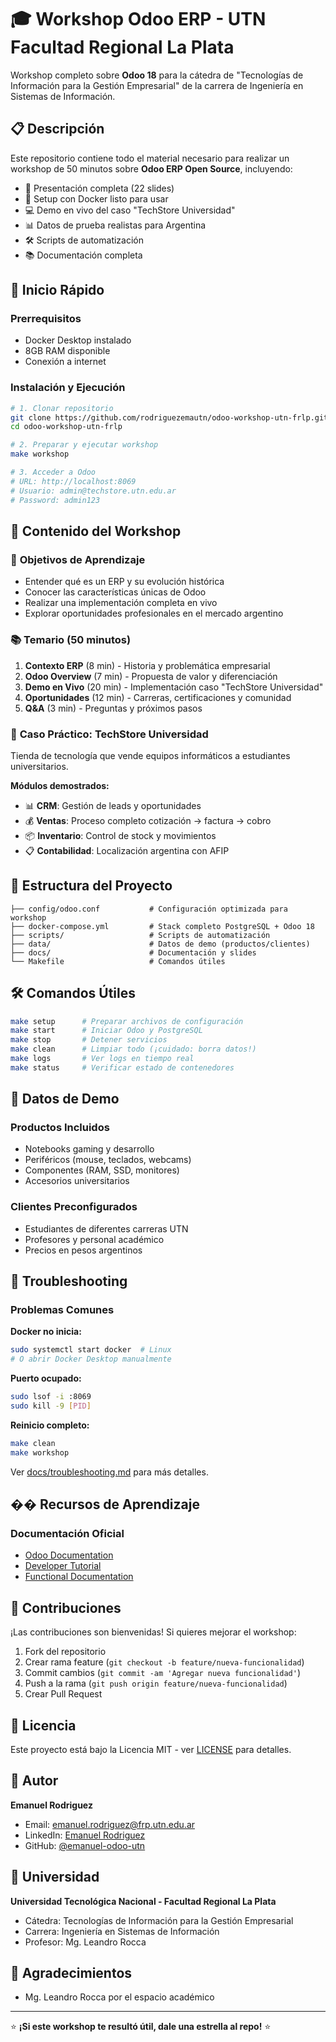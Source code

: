 # 🎓 Workshop Odoo ERP - UTN Facultad Regional La Plata

Workshop completo sobre **Odoo 18** para la cátedra de "Tecnologías de Información para la Gestión Empresarial" de la carrera de Ingeniería en Sistemas de Información.

## 📋 Descripción

Este repositorio contiene todo el material necesario para realizar un workshop de 50 minutos sobre **Odoo ERP Open Source**, incluyendo:

- 🎯 Presentación completa (22 slides)
- 🐳 Setup con Docker listo para usar
- 💻 Demo en vivo del caso "TechStore Universidad" 
- 📊 Datos de prueba realistas para Argentina
- 🛠️ Scripts de automatización
- 📚 Documentación completa

## 🚀 Inicio Rápido

### Prerrequisitos
- Docker Desktop instalado
- 8GB RAM disponible
- Conexión a internet

### Instalación y Ejecución
```bash
# 1. Clonar repositorio
git clone https://github.com/rodriguezemautn/odoo-workshop-utn-frlp.git
cd odoo-workshop-utn-frlp

# 2. Preparar y ejecutar workshop
make workshop

# 3. Acceder a Odoo
# URL: http://localhost:8069
# Usuario: admin@techstore.utn.edu.ar
# Password: admin123
```

## 📖 Contenido del Workshop

### 🎯 **Objetivos de Aprendizaje**
- Entender qué es un ERP y su evolución histórica
- Conocer las características únicas de Odoo
- Realizar una implementación completa en vivo
- Explorar oportunidades profesionales en el mercado argentino

### 📚 **Temario (50 minutos)**
1. **Contexto ERP** (8 min) - Historia y problemática empresarial
2. **Odoo Overview** (7 min) - Propuesta de valor y diferenciación
3. **Demo en Vivo** (20 min) - Implementación caso "TechStore Universidad"
4. **Oportunidades** (12 min) - Carreras, certificaciones y comunidad
5. **Q&A** (3 min) - Preguntas y próximos pasos

### 🏪 **Caso Práctico: TechStore Universidad**
Tienda de tecnología que vende equipos informáticos a estudiantes universitarios.

**Módulos demostrados:**
- 📊 **CRM**: Gestión de leads y oportunidades
- 💰 **Ventas**: Proceso completo cotización → factura → cobro
- 📦 **Inventario**: Control de stock y movimientos
- 📋 **Contabilidad**: Localización argentina con AFIP

## 📁 Estructura del Proyecto

```
├── config/odoo.conf           # Configuración optimizada para workshop
├── docker-compose.yml         # Stack completo PostgreSQL + Odoo 18
├── scripts/                   # Scripts de automatización
├── data/                      # Datos de demo (productos/clientes)
├── docs/                      # Documentación y slides
└── Makefile                   # Comandos útiles
```

## 🛠️ Comandos Útiles

```bash
make setup      # Preparar archivos de configuración
make start      # Iniciar Odoo y PostgreSQL
make stop       # Detener servicios
make clean      # Limpiar todo (¡cuidado: borra datos!)
make logs       # Ver logs en tiempo real
make status     # Verificar estado de contenedores
```

## 🎯 Datos de Demo

### Productos Incluidos
- Notebooks gaming y desarrollo
- Periféricos (mouse, teclados, webcams)
- Componentes (RAM, SSD, monitores)
- Accesorios universitarios

### Clientes Preconfigurados
- Estudiantes de diferentes carreras UTN
- Profesores y personal académico
- Precios en pesos argentinos

## 🚨 Troubleshooting

### Problemas Comunes

**Docker no inicia:**
```bash
sudo systemctl start docker  # Linux
# O abrir Docker Desktop manualmente
```

**Puerto ocupado:**
```bash
sudo lsof -i :8069
sudo kill -9 [PID]
```

**Reinicio completo:**
```bash
make clean
make workshop
```

Ver [docs/troubleshooting.md](docs/troubleshooting.md) para más detalles.

## �� Recursos de Aprendizaje

### Documentación Oficial
- [Odoo Documentation](https://www.odoo.com/documentation/18.0/)
- [Developer Tutorial](https://www.odoo.com/documentation/18.0/developer.html)
- [Functional Documentation](https://www.odoo.com/documentation/18.0/applications.html)


## 🤝 Contribuciones

¡Las contribuciones son bienvenidas! Si quieres mejorar el workshop:

1. Fork del repositorio
2. Crear rama feature (`git checkout -b feature/nueva-funcionalidad`)
3. Commit cambios (`git commit -am 'Agregar nueva funcionalidad'`)
4. Push a la rama (`git push origin feature/nueva-funcionalidad`)
5. Crear Pull Request

## 📄 Licencia

Este proyecto está bajo la Licencia MIT - ver [LICENSE](LICENSE) para detalles.

## 👤 Autor

**Emanuel Rodriguez**
- Email: emanuel.rodriguez@frp.utn.edu.ar
- LinkedIn: [Emanuel Rodriguez](https://linkedin.com/in/emanuel-rodriguez-odoo)
- GitHub: [@emanuel-odoo-utn](https://github.com/rodriguezemautn)

## 🏫 Universidad

**Universidad Tecnológica Nacional - Facultad Regional La Plata**
- Cátedra: Tecnologías de Información para la Gestión Empresarial
- Carrera: Ingeniería en Sistemas de Información
- Profesor: Mg. Leandro Rocca

## 🙏 Agradecimientos

- Mg. Leandro Rocca por el espacio académico

---

⭐ **¡Si este workshop te resultó útil, dale una estrella al repo!** ⭐

